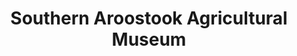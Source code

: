---
layout: repo
title: "Southern Aroostook Agricultural Museum"
id: 2941
permalink: repos/2941/
---